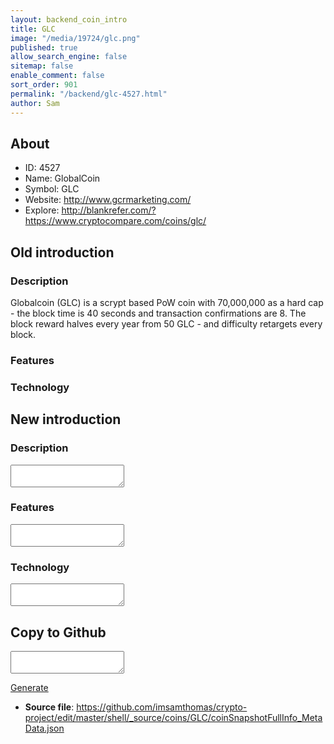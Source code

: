 ```yaml
---
layout: backend_coin_intro
title: GLC
image: "/media/19724/glc.png"
published: true
allow_search_engine: false
sitemap: false
enable_comment: false
sort_order: 901
permalink: "/backend/glc-4527.html"
author: Sam
---
```


## About

- ID: 4527
- Name: GlobalCoin
- Symbol: GLC
- Website: http://www.gcrmarketing.com/
- Explore: http://blankrefer.com/?https://www.cryptocompare.com/coins/glc/


## Old introduction

### Description

<p>Globalcoin (GLC) is a scrypt based PoW coin with 70,000,000 as a hard cap - the block time is 40 seconds and transaction confirmations are 8. The block reward halves every year from 50 GLC - and difficulty retargets every block.</p>

### Features


### Technology




## New introduction


### Description
<textarea id="meta_description" name="description"></textarea>

### Features
<textarea id="meta_features" name="features"></textarea>

### Technology
<textarea id="meta_technology" name="technology"></textarea>


## Copy to Github

<textarea id="coinsnapshotfullinfo_metadata"></textarea>

<a href="#gen" onclick="generateMetaDatJson()">Generate</a>

- **Source file**: <a href="https://github.com/imsamthomas/crypto-project/edit/master/shell/_source/coins/GLC/coinSnapshotFullInfo_MetaData.json">https://github.com/imsamthomas/crypto-project/edit/master/shell/_source/coins/GLC/coinSnapshotFullInfo_MetaData.json</a>

